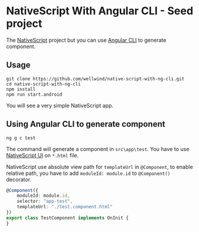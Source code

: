 # NativeScript With Angular CLI - Seed project

The [NativeScript](http://docs.nativescript.org/) project but you can use [Angular CLI](https://github.com/angular/angular-cli) to generate component.

## Usage

```
git clone https://github.com/wellwind/native-script-with-ng-cli.git
cd native-script-with-ng-cli
npm install
npm run start.android
```

You will see a very simple NativeScript app.

## Using Angular CLI to generate component

```
ng g c test
```

The command will generate a component in `src\app\test`. You have to use [NativeScript UI](http://docs.nativescript.org/ui/basics) on `*.html` file.

NativeScript use absolute view path for `templateUrl` in `@Component`, to enable relative path, you have to add `moduleId: module.id` to `@Component()` decorator.

```typescript
@Component({
    moduleId: module.id,
    selector: "app-test",
    templateUrl: "./test.component.html"
})
export class TestComponent implements OnInit {
}
```
